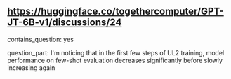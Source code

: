 ## https://huggingface.co/togethercomputer/GPT-JT-6B-v1/discussions/24

contains_question: yes

question_part: I'm noticing that in the first few steps of UL2 training, model performance on few-shot evaluation  decreases significantly before slowly increasing again